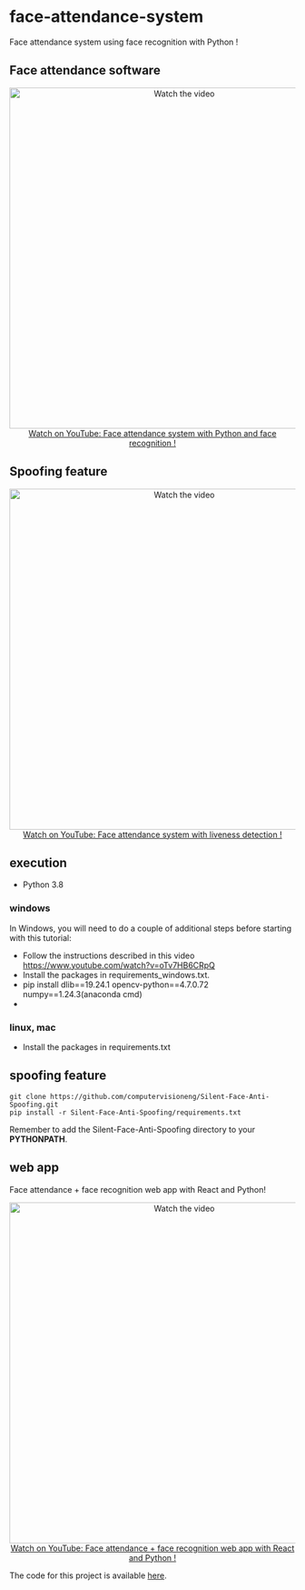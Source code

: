 # face-attendance-system

Face attendance system using face recognition with Python !

## Face attendance software

<p align="center">
<a href="https://www.youtube.com/watch?v=z_dbnYHAQYg">
    <img width="600" src="https://utils-computervisiondeveloper.s3.amazonaws.com/thumbnails/with_play_button/face_attendance.jpg" alt="Watch the video">
    </br>Watch on YouTube: Face attendance system with Python and face recognition !
</a>
</p>

## Spoofing feature

<p align="center">
<a href="https://www.youtube.com/watch?v=_KvtVk8Gk1A">
    <img width="600" src="https://utils-computervisiondeveloper.s3.amazonaws.com/thumbnails/with_play_button/face_attendance_spoofing.jpg" alt="Watch the video">
    </br>Watch on YouTube: Face attendance system with liveness detection !
</a>
</p>

## execution

- Python 3.8

### windows

In Windows, you will need to do a couple of additional steps before starting with this tutorial:
- Follow the instructions described in this video https://www.youtube.com/watch?v=oTv7HB6CRpQ
- Install the packages in requirements_windows.txt.
- pip install dlib==19.24.1 opencv-python==4.7.0.72 numpy==1.24.3(anaconda cmd)
- 

### linux, mac

- Install the packages in requirements.txt

## spoofing feature

    git clone https://github.com/computervisioneng/Silent-Face-Anti-Spoofing.git
    pip install -r Silent-Face-Anti-Spoofing/requirements.txt

Remember to add the Silent-Face-Anti-Spoofing directory to your **PYTHONPATH**.

## web app

Face attendance + face recognition web app with React and Python!

<p align="center">
<a href="https://www.youtube.com/watch?v=yWmW5uEtNws">
    <img width="600" src="https://utils-computervisiondeveloper.s3.amazonaws.com/thumbnails/with_play_button/face_attendance_web_app_react_python.jpg" alt="Watch the video">
    </br>Watch on YouTube: Face attendance + face recognition web app with React and Python !
</a>
</p>

The code for this project is available [here](https://github.com/computervisiondeveloper/face-attendance-web-app-react-python).

